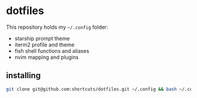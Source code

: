 # dotfiles

This repository holds my `~/.config` folder:
- starship prompt theme
- iterm2 profile and theme
- fish shell functions and aliases
- nvim mapping and plugins

## installing

```bash
git clone git@github.com:shortcuts/dotfiles.git ~/.config && bash ~/.config/install.sh
```
